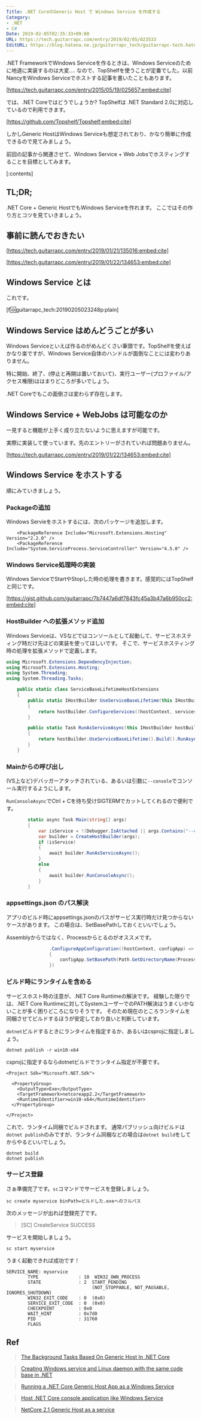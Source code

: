 ```yaml
---
Title: .NET CoreのGeneric Host で Windows Service を作成する
Category:
- .NET
- C#
Date: 2019-02-05T02:35:33+09:00
URL: https://tech.guitarrapc.com/entry/2019/02/05/023533
EditURL: https://blog.hatena.ne.jp/guitarrapc_tech/guitarrapc-tech.hatenablog.com/atom/entry/98012380858019747
---
```


.NET FrameworkでWindows Serviceを作るときは、Windows Serviceのために地道に実装するのは大変.... なので、TopShelfを使うことが定番でした。以前NancyをWindows Serviceでホストする記事を書いたこともあります。

[https://tech.guitarrapc.com/entry/2015/05/19/025657:embed:cite]

では、.NET Coreではどうでしょうか? TopShelfは .NET Standard 2.0に対応しているので利用できます。

[https://github.com/Topshelf/Topshelf:embed:cite]

しかしGeneric HostはWindows Serviceも想定されており、かなり簡単に作成できるので見てみましょう。

前回の記事から関連させて、Windows Service + Web Jobsでホスティングすることを目標としてみます。

[:contents]

## TL;DR;

.NET Core + Generic HostでもWindows Serviceを作れます。
ここではその作り方とコツを見ていきましょう。

## 事前に読んでおきたい


[https://tech.guitarrapc.com/entry/2019/01/21/135016:embed:cite]

[https://tech.guitarrapc.com/entry/2019/01/22/134653:embed:cite]

## Windows Service とは

これです。

[f:id:guitarrapc_tech:20190205023248p:plain]

## Windows Service はめんどうごとが多い

Windows Serviceといえば作るのがめんどくさい筆頭です。TopShelfを使えばかなり楽ですが、Windows Service自体のハンドルが面倒なことには変わりありません。

特に開始、終了、(停止と再開は置いておいて)、実行ユーザー(プロファイル/アクセス権限)ははまりどころが多いでしょう。

.NET Coreでもこの面倒さは変わらず存在します。

## Windows Service + WebJobs は可能なのか

一見すると機能が上手く成り立たないように思えますが可能です。

実際に実装して使っています。先のエントリーがされていれば問題ありません。

[https://tech.guitarrapc.com/entry/2019/01/22/134653:embed:cite]

## Windows Service をホストする

順にみていきましょう。

### Packageの追加

Windows Servieをホストするには、次のパッケージを追加します。

```csproj
    <PackageReference Include="Microsoft.Extensions.Hosting" Version="2.2.0" />
    <PackageReference Include="System.ServiceProcess.ServiceController" Version="4.5.0" />
```

### Windows Service処理時の実装

Windows ServiceでStartやStopした時の処理を書きます。感覚的にはTopShelfと同じです。

[https://gist.github.com/guitarrapc/7b7447a6df7843fc45a3b47a6b950cc2:embed:cite]

### HostBuilder への拡張メソッド追加

Windows Serviceは、VSなどではコンソールとして起動して、サービスホスティング時だけ先ほどの実装を使ってほしいです。
そこで、サービスホスティング時の処理を拡張メソッドで定義します。

```csharp
using Microsoft.Extensions.DependencyInjection;
using Microsoft.Extensions.Hosting;
using System.Threading;
using System.Threading.Tasks;

    public static class ServiceBaseLifetimeHostExtensions
    {
        public static IHostBuilder UseServiceBaseLifetime(this IHostBuilder hostBuilder)
        {
            return hostBuilder.ConfigureServices((hostContext, services) => services.AddSingleton<IHostLifetime, ServiceBaseLifetime>());
        }

        public static Task RunAsServiceAsync(this IHostBuilder hostBuilder, CancellationToken cancellationToken = default)
        {
            return hostBuilder.UseServiceBaseLifetime().Build().RunAsync(cancellationToken);
        }
    }
```

### Mainからの呼び出し

(VS上など)デバッガーアタッチされている、あるいは引数に`--console`でコンソール実行するようにします。

`RunConsoleAsync`でCtrl + Cを待ち受けSIGTERMでカットしてくれるので便利です。

```csharp
        static async Task Main(string[] args)
        {
            var isService = !(Debugger.IsAttached || args.Contains("--console"));
            var builder = CreateHostBuilder(args);
            if (isService)
            {
                await builder.RunAsServiceAsync();
            }
            else
            {
                await builder.RunConsoleAsync();
            }
        }
```

### appsettings.json のパス解決

アプリのビルド時にappsettings.jsonのパスがサービス実行時だけ見つからないケースがあります。
この場合は、SetBasePathしておくといいでしょう。

Assemblyからではなく、Processからとるのがオススメです。

```csharp
                .ConfigureAppConfiguration((hostContext, configApp) =>
                {
                    configApp.SetBasePath(Path.GetDirectoryName(Process.GetCurrentProcess().MainModule.FileName));
                })
```


### ビルド時にランタイムを含める

サービスホスト時の注意が、.NET Core Runtimeの解決です。
経験した限りでは、.NET Core Runtimeに対してSystemユーザーでのPATH解決はうまくいかないことが多く困りどころになりそうです。
そのため現在のところランタイムを同梱させてビルドするほうが安定しており良いと判断しています。

`dotnet`ビルドするときにランタイムを指定するか、あるいはcsprojに指定しましょう。

```
dotnet publish -r win10-x64
```

csprojに指定するならdotnetビルドでランタイム指定が不要です。

```csproj
<Project Sdk="Microsoft.NET.Sdk">

  <PropertyGroup>
    <OutputType>Exe</OutputType>
    <TargetFramework>netcoreapp2.2</TargetFramework>
    <RuntimeIdentifier>win10-x64</RuntimeIdentifier>
  </PropertyGroup>

</Project>
```

これで、ランタイム同梱でビルドされます。
通常パブリッシュ向けビルドは`dotnet publish`のみですが、ランタイム同梱などの場合は`dotnet build`をしてからやるといいでしょう。

```
dotnet build
dotnet publish
```

### サービス登録

さぁ準備完了です。`sc`コマンドでサービスを登録しましょう。

```
sc create myservice binPath=ビルドした.exeへのフルパス
```

次のメッセージが出れば登録完了です。

> [SC] CreateService SUCCESS

サービスを開始しましょう。

```
sc start myservice
```

うまく起動できれば成功です！

```
SERVICE_NAME: myservice
        TYPE               : 10  WIN32_OWN_PROCESS
        STATE              : 2  START_PENDING
                                (NOT_STOPPABLE, NOT_PAUSABLE, IGNORES_SHUTDOWN)
        WIN32_EXIT_CODE    : 0  (0x0)
        SERVICE_EXIT_CODE  : 0  (0x0)
        CHECKPOINT         : 0x0
        WAIT_HINT          : 0x7d0
        PID                : 31760
        FLAGS
```

## Ref

> [The Background Tasks Based On Generic Host In .NET Core](https://www.tutorialdocs.com/article/dotnet-generic-host.html)

> [Creating Windows service and Linux daemon with the same code base in .NET](https://dejanstojanovic.net/aspnet/2018/august/creating-windows-service-and-linux-daemon-with-the-same-code-base-in-net/)

> [Running a .NET Core Generic Host App as a Windows Service](https://www.stevejgordon.co.uk/running-net-core-generic-host-applications-as-a-windows-service)

> [Host .NET Core console application like Windows Service](https://stackoverflow.com/questions/51357799/host-net-core-console-application-like-windows-service)

> [NetCore 2.1 Generic Host as a service](https://stackoverflow.com/questions/50848141/netcore-2-1-generic-host-as-a-service)
